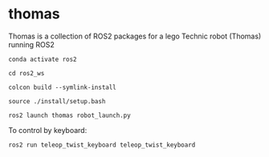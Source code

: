 # thomas
Thomas is a collection of ROS2 packages for a lego Technic robot (Thomas) running ROS2

```conda activate ros2```

```cd ros2_ws```

```colcon build --symlink-install```

```source ./install/setup.bash```

```ros2 launch thomas robot_launch.py```


To control by keyboard:

```ros2 run teleop_twist_keyboard teleop_twist_keyboard```
